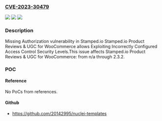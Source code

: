 ### [CVE-2023-30479](https://cve.mitre.org/cgi-bin/cvename.cgi?name=CVE-2023-30479)
![](https://img.shields.io/static/v1?label=Product&message=Stamped.io%20Product%20Reviews%20%26%20UGC%20for%20WooCommerce&color=blue)
![](https://img.shields.io/static/v1?label=Version&message=n%2Fa&color=blue)
![](https://img.shields.io/static/v1?label=Vulnerability&message=CWE-862%20Missing%20Authorization&color=brighgreen)

### Description

Missing Authorization vulnerability in Stamped.io Stamped.io Product Reviews & UGC for WooCommerce allows Exploiting Incorrectly Configured Access Control Security Levels.This issue affects Stamped.io Product Reviews & UGC for WooCommerce: from n/a through 2.3.2.

### POC

#### Reference
No PoCs from references.

#### Github
- https://github.com/20142995/nuclei-templates

